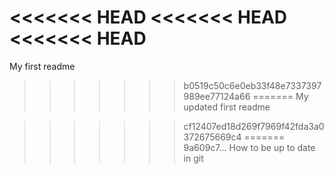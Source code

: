 <<<<<<< HEAD
<<<<<<< HEAD
<<<<<<< HEAD
=======
My first readme

>>>>>>> b0519c50c6e0eb33f48e7337397989ee77124a66
=======
My updated first readme

>>>>>>> cf12407ed18d269f7969f42fda3a0372675669c4
=======
>>>>>>> 9a609c7... How to be up to date in git
